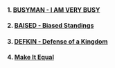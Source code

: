 #### 1. [ BUSYMAN - I AM VERY BUSY ](https://www.spoj.com/problems/BUSYMAN/)

#### 2. [ BAISED - Biased Standings ](https://www.spoj.com/problems/BAISED/)

#### 3. [ DEFKIN - Defense of a Kingdom ](https://www.spoj.com/problems/DEFKIN/)

#### 4. [ Make It Equal ](https://codeforces.com/problemset/problem/1065/C)
